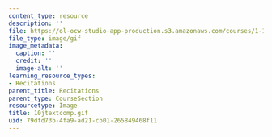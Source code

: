 ```yaml
---
content_type: resource
description: ''
file: https://ol-ocw-studio-app-production.s3.amazonaws.com/courses/1-124j-foundations-of-software-engineering-fall-2000/79dfd73b4fa9ad21cb01265849468f11_10jtextcomp.gif
file_type: image/gif
image_metadata:
  caption: ''
  credit: ''
  image-alt: ''
learning_resource_types:
- Recitations
parent_title: Recitations
parent_type: CourseSection
resourcetype: Image
title: 10jtextcomp.gif
uid: 79dfd73b-4fa9-ad21-cb01-265849468f11
---
```

